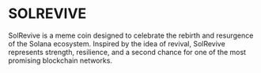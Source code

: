 # SOLREVIVE
SolRevive is a meme coin designed to celebrate the rebirth and resurgence of the Solana ecosystem. Inspired by the idea of revival, SolRevive represents strength, resilience, and a second chance for one of the most promising blockchain networks.
